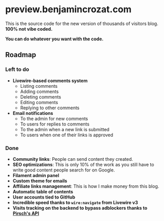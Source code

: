 # preview.benjamincrozat.com

This is the source code for the new version of thousands of visitors blog. **100% not vibe coded.**

**You can do whatever you want with the code.**

## Roadmap

### Left to do

- **Livewire-based comments system**
  - Listing comments
  - Adding comments
  - Deleting comments
  - Editing comments
  - Replying to other comments
- **Email notifications**
  - To the admin for new comments
  - To users for replies to comments
  - To the admin when a new link is submitted
  - To users when one of their links is approved

### Done

- **Community links**: People can send content they created.
- **SEO optimizations**: This is only 10% of the work as you still have to write good content people search for on Google.
- **Filament admin panel**
- **Custom theme for emails**
- **Affiliate links management**: This is how I make money from this blog.
- **Automatic table of contents**
- **User accounts tied to GitHub**
- **Incredible speed thanks to `wire:navigate` from Livewire v3**
- **Visits tracking on the backend to bypass adblockers thanks to [Pirsch's API](https://benjamincrozat.com/recommends/pirsch-analytics)**
